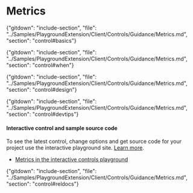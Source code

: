 ﻿# Metrics

{"gitdown": "include-section", "file": "../Samples/PlaygroundExtension/Client/Controls/Guidance/Metrics.md", "section": "control#basics"}

<!-- TODO get an IMAGE to embed here -->

<!-- TODO get an SAMPLE CODE to embed here -->

{"gitdown": "include-section", "file": "../Samples/PlaygroundExtension/Client/Controls/Guidance/Metrics.md", "section": "control#when"}

{"gitdown": "include-section", "file": "../Samples/PlaygroundExtension/Client/Controls/Guidance/Metrics.md", "section": "control#design"}

{"gitdown": "include-section", "file": "../Samples/PlaygroundExtension/Client/Controls/Guidance/Metrics.md", "section": "control#devtips"}

#### Interactive control and sample source code
To see the latest control, change options and get source code for your project use the interactive playground site.  [Learn more](./top-extensions-controls-playground.md).

*  <a href="https://ms.portal.azure.com/?Microsoft_Azure_Playground=true#blade/Microsoft_Azure_Playground/ControlsIndexBlade/Metrics_create_Playground" target="_blank">Metrics in the interactive controls playground</a>

 

{"gitdown": "include-section", "file": "../Samples/PlaygroundExtension/Client/Controls/Guidance/Metrics.md", "section": "control#reldocs"}
